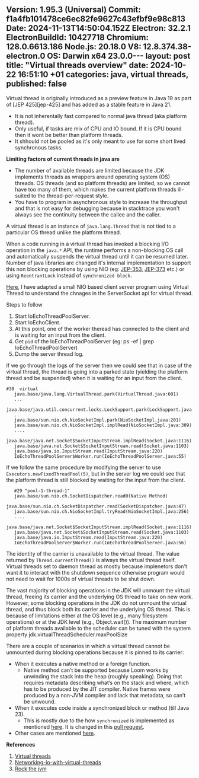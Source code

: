 Version: 1.95.3 (Universal)
Commit: f1a4fb101478ce6ec82fe9627c43efbf9e98c813
Date: 2024-11-13T14:50:04.152Z
Electron: 32.2.1
ElectronBuildId: 10427718
Chromium: 128.0.6613.186
Node.js: 20.18.0
V8: 12.8.374.38-electron.0
OS: Darwin x64 23.0.0---
layout: post
title:  "Virtual threads overview"
date:   2024-10-22 16:51:10 +01
categories: java, virtual threads, 
published: false
---
 Virtual thread is originally introduced as a preview feature in Java 19 as part of [JEP 425][jep-425] and has added as a stable feature in Java 21.
 - It is not inherentally fast compared to normal java thread (aka platform thread).
 - Only useful, if tasks are mix of CPU and IO bound. If it is CPU bound then  it wont be better than platform threads.
 - It shhould not be pooled as it's only meant to use for some short lived synchronous tasks.

**Limiting factors of current threads in java are** 
  - The number of available threads are limited because the JDK implements threads as wrappers around operating system (OS)  
     threads. OS threads (and so platform threads)  are limited, so we cannot have too many of them, which makes the current platform threads ill-suited to the thread-per-request style. 
  - You have to  program in asynchronous style to increase the throughput and that is not easy for debugging because in stacktrace you won't always see the continuity between the callee and the caller. 
   
   A virtual thread is an instance of `java.lang.Thread` that is not tied to a particular OS thread unlike the platform thread.

   When a code running in a virtual thread has invoked a blocking I/O operation in the `java.*` API, the runtime performs a non-blocking OS call and automatically suspends the virtual thread until it can be resumed later.
   Number of java libraries are changed it's internal implementation to support this non blocking operations by using NIO (eg: [JEP-353](https://openjdk.org/jeps/353), [JEP-373](https://openjdk.org/jeps/373) etc.) 
   or using `ReentrantLock` instead of `synchronized block`. 
   
   [Here](https://github.com/deleSerna/javanewfeatures/blob/main/java23/virtualthread/src/IoEchoThreadPoolServer.java#L20), I have adapted a small NIO based client server program using Virtual Thread to understand the chnages in the ServerSocket api for virtual thread.
   
   Steps to follow
   1. Start IoEchoThreadPoolServer.
   2. Start IoEchoClient.
   3. At this point, one of the worker theread has connected to the client and is waiting for an input from the client.
   4. Get `pid` of the IoEchoThreadPoolServer (eg: ps -ef | grep IoEchoThreadPoolServer)
   5. Dump the server thread log.

If we go through the logs of the server then we could see that in case of the virtual thread, the thread is going into a parked state (yielding the platform thread and be suspended) when it is waiting for an input from the client.
   ```
   #30  virtual
      java.base/java.lang.VirtualThread.park(VirtualThread.java:601)
      ...
      java.base/java.util.concurrent.locks.LockSupport.park(LockSupport.java:369)
      ..
      java.base/sun.nio.ch.NioSocketImpl.park(NioSocketImpl.java:201)
      java.base/sun.nio.ch.NioSocketImpl.implRead(NioSocketImpl.java:309)
      ....
      java.base/java.net.Socket$SocketInputStream.implRead(Socket.java:1116)
      java.base/java.net.Socket$SocketInputStream.read(Socket.java:1103)
      java.base/java.io.InputStream.read(InputStream.java:220)
      IoEchoThreadPoolServer$Worker.run(IoEchoThreadPoolServer.java:55)
   ```

If we follow the same procedure by modifying the server to use `Executors.newFixedThreadPool(5)`, but in the server log we could see that the platform thread is still blocked by waiting for the input from the client.
   ```
      #29 "pool-1-thread-1"
      java.base/sun.nio.ch.SocketDispatcher.read0(Native Method)
      java.base/sun.nio.ch.SocketDispatcher.read(SocketDispatcher.java:47)
      java.base/sun.nio.ch.NioSocketImpl.tryRead(NioSocketImpl.java:256)
      ....
      java.base/java.net.Socket$SocketInputStream.implRead(Socket.java:1116)
      java.base/java.net.Socket$SocketInputStream.read(Socket.java:1103)
      java.base/java.io.InputStream.read(InputStream.java:220)
      IoEchoThreadPoolServer$Worker.run(IoEchoThreadPoolServer.java:56)
   ``` 

  <!-- If you do `Thread.sleep(Duration.ofSeconds(1))` then  the virtual thread is actually sleeping. Not sure about the platform thread. -->
   The identity of the carrier is unavailable to the virtual thread. The value returned by `Thread.currentThread()` is always the virtual thread itself.
   Virtual threads set to daemon thread as mostly because implenetors don't want it to interact with the shutdown sequence otherwise program would not need to wait for 1000s of virtual threads to be shut down.
   <!-- How to make  thread-local data accidentally leaking from one task to another? -->


   The vast majority of blocking operations in the JDK will unmount the virtual thread, freeing its carrier and the underlying OS thread to take on new work.
   However, some blocking operations in the JDK do not unmount the virtual thread, and thus block both its carrier and the underlying OS thread. 
   This is because of limitations either at the OS level (e.g., many filesystem operations) or at the JDK level (e.g., Object.wait()). 
   The maximum number of platform threads available to the scheduler can be tuned with the system property jdk.virtualThreadScheduler.maxPoolSize

   There are a couple of scenarios in which a virtual thread cannot be unmounted during blocking operations because it is pinned to its carrier:
   - When it executes a native method or a foreign function.
     - Native method can’t be supported because Loom works by unwinding the stack into the heap (roughly speaking). Doing that requires metadata describing what’s on the stack and where, which has to be produced by the JIT compiler. Native frames were produced by a non-JVM compiler and lack that metadata, so can’t be unwound. 
   - When it executes code inside a synchronized block or method (till Java 23).
     - This is mostly due to the how `synchronized` is implemented as mentioned [here](https://openjdk.org/jeps/491#Future:~:text=The%20reason%20for%20pinning). It is changed in this [pull request](https://github.com/openjdk/jdk/pull/21565). 
   - Other cases are mentioned [here](https://openjdk.org/jeps/491#Future:~:text=while%20holding%20locks.-,Future%20Work,-There%20are%20a).
   

**References**
1. [Virtual threads](https://docs.oracle.com/en/java/javase/21/core/virtual-threads.html#GUID-68216B85-7B43-423E-91BA-11489B1ACA61)
2. [Networking-io-with-virtual-threads](https://inside.java/2021/05/10/networking-io-with-virtual-threads/)
3. [Rock the jvm ](https://rockthejvm.com/articles/the-ultimate-guide-to-java-virtual-threads#some-virtual-threads-internals)
